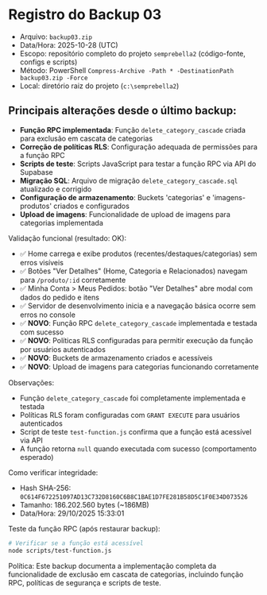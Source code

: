 # Registro do Backup 03

- Arquivo: `backup03.zip`
- Data/Hora: 2025-10-28 (UTC) 
- Escopo: repositório completo do projeto `semprebella2` (código-fonte, configs e scripts)
- Método: PowerShell `Compress-Archive -Path * -DestinationPath backup03.zip -Force`
- Local: diretório raiz do projeto (`c:\semprebella2`)

## Principais alterações desde o último backup:

- **Função RPC implementada**: Função `delete_category_cascade` criada para exclusão em cascata de categorias
- **Correção de políticas RLS**: Configuração adequada de permissões para a função RPC
- **Scripts de teste**: Scripts JavaScript para testar a função RPC via API do Supabase
- **Migração SQL**: Arquivo de migração `delete_category_cascade.sql` atualizado e corrigido
- **Configuração de armazenamento**: Buckets 'categorias' e 'imagens-produtos' criados e configurados
- **Upload de imagens**: Funcionalidade de upload de imagens para categorias implementada

Validação funcional (resultado: OK):

- ✅ Home carrega e exibe produtos (recentes/destaques/categorias) sem erros visíveis
- ✅ Botões "Ver Detalhes" (Home, Categoria e Relacionados) navegam para `/produto/:id` corretamente
- ✅ Minha Conta > Meus Pedidos: botão "Ver Detalhes" abre modal com dados do pedido e itens
- ✅ Servidor de desenvolvimento inicia e a navegação básica ocorre sem erros no console
- ✅ **NOVO**: Função RPC `delete_category_cascade` implementada e testada com sucesso
- ✅ **NOVO**: Políticas RLS configuradas para permitir execução da função por usuários autenticados
- ✅ **NOVO**: Buckets de armazenamento criados e acessíveis
- ✅ **NOVO**: Upload de imagens para categorias funcionando corretamente

Observações:

- Função `delete_category_cascade` foi completamente implementada e testada
- Políticas RLS foram configuradas com `GRANT EXECUTE` para usuários autenticados
- Script de teste `test-function.js` confirma que a função está acessível via API
- A função retorna `null` quando executada com sucesso (comportamento esperado)

Como verificar integridade:

- Hash SHA-256: `0C614F672251097AD13C732D8160C6B8C1BAE1D7FE281B58D5C1F0E34D073526`
- Tamanho: 186.202.560 bytes (~186MB)
- Data/Hora: 29/10/2025 15:33:01

Teste da função RPC (após restaurar backup):

```bash
# Verificar se a função está acessível
node scripts/test-function.js
```

Política: Este backup documenta a implementação completa da funcionalidade de exclusão em cascata de categorias, incluindo função RPC, políticas de segurança e scripts de teste.